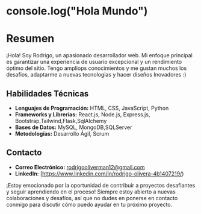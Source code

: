 
# console.log("Hola Mundo")

# Resumen
¡Hola! Soy Rodrigo, un apasionado desarrollador web. Mi enfoque principal es garantizar una experiencia de usuario excepcional y un rendimiento óptimo del sitio. Tengo ampliops conocimientos y me gustan muchos los desafios, adaptarme a nuevas tecnologias y hacer diseños Inovadores :)
  
## Habilidades Técnicas

- **Lenguajes de Programación:** HTML, CSS, JavaScript, Python
- **Frameworks y Librerías:** React.js, Node.js, Express.js, Bootstrap,Tailwind,Flask,SqlAlchemy
- **Bases de Datos:** MySQL, MongoDB,SQLServer
- **Metodologías:** Desarrollo Ágil, Scrum

## Contacto

- **Correo Electrónico:** rodrigooliverman12@gmail.com
- **LinkedIn:** [https://www.linkedin.com/in/rodrigo-olivera-4b1407219/)

¡Estoy emocionado por la oportunidad de contribuir a proyectos desafiantes y seguir aprendiendo en el proceso! Siempre estoy abierto a nuevas colaboraciones y desafíos, así que no dudes en ponerse en contacto conmigo para discutir cómo puedo ayudar en tu próximo proyecto.
